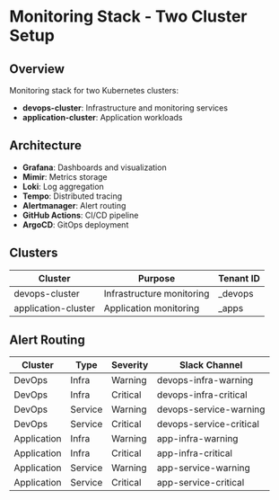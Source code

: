 # Monitoring Stack - Two Cluster Setup

## Overview
Monitoring stack for two Kubernetes clusters:
- **devops-cluster**: Infrastructure and monitoring services
- **application-cluster**: Application workloads

## Architecture
- **Grafana**: Dashboards and visualization
- **Mimir**: Metrics storage
- **Loki**: Log aggregation  
- **Tempo**: Distributed tracing
- **Alertmanager**: Alert routing
- **GitHub Actions**: CI/CD pipeline
- **ArgoCD**: GitOps deployment

## Clusters
| Cluster | Purpose | Tenant ID |
|---------|---------|-----------|
| devops-cluster | Infrastructure monitoring | _devops |
| application-cluster | Application monitoring | _apps |

## Alert Routing
| Cluster | Type | Severity | Slack Channel |
|---------|------|----------|---------------|
| DevOps | Infra | Warning | devops-infra-warning |
| DevOps | Infra | Critical | devops-infra-critical |
| DevOps | Service | Warning | devops-service-warning |
| DevOps | Service | Critical | devops-service-critical |
| Application | Infra | Warning | app-infra-warning |
| Application | Infra | Critical | app-infra-critical |
| Application | Service | Warning | app-service-warning |
| Application | Service | Critical | app-service-critical |